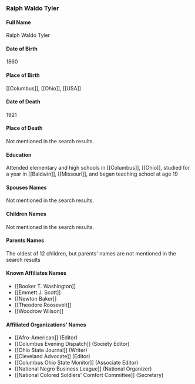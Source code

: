 ### Ralph Waldo Tyler

#### Full Name

Ralph Waldo Tyler

#### Date of Birth

1860

#### Place of Birth

[[Columbus]], [[Ohio]], [[USA]]

#### Date of Death

1921

#### Place of Death

Not mentioned in the search results.

#### Education

Attended elementary and high schools in [[Columbus]], [[Ohio]], studied for a year in [[Baldwin]], [[Missouri]], and began teaching school at age 19

#### Spouses Names

Not mentioned in the search results.

#### Children Names

Not mentioned in the search results.

#### Parents Names

The oldest of 12 children, but parents' names are not mentioned in the search results

#### Known Affiliates Names

- [[Booker T. Washington]]
- [[Emmett J. Scott]]
- [[Newton Baker]]
- [[Theodore Roosevelt]]
- [[Woodrow Wilson]]

#### Affiliated Organizations' Names

- [[Afro-American]] (Editor)
- [[Columbus Evening Dispatch]] (Society Editor)
- [[Ohio State Journal]] (Writer)
- [[Cleveland Advocate]] (Editor)
- [[Columbus Ohio State Monitor]] (Associate Editor)
- [[National Negro Business League]] (National Organizer)
- [[National Colored Soldiers' Comfort Committee]] (Secretary)